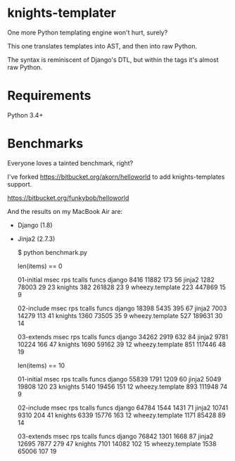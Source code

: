 # knights-templater
One more Python templating engine won't hurt, surely?

This one translates templates into AST, and then into raw Python.

The syntax is reminiscent of Django's DTL, but within the tags it's almost raw
Python.

# Requirements

Python 3.4+

# Benchmarks

Everyone loves a tainted benchmark, right?

I've forked https://bitbucket.org/akorn/helloworld to add knights-templates
support.

https://bitbucket.org/funkybob/helloworld

And the results on my MacBook Air are:

- Django (1.8)
- Jinja2 (2.7.3)

    $ python benchmark.py

    len(items) == 0

    01-initial         msec    rps  tcalls  funcs
    django             8416  11882     173     56
    jinja2             1282  78003      29     23
    knights             382 261828      23      9
    wheezy.template     223 447869      15      9

    02-include         msec    rps  tcalls  funcs
    django            18398   5435     395     67
    jinja2             7003  14279     113     41
    knights            1360  73505      35      9
    wheezy.template     527 189631      30     14

    03-extends         msec    rps  tcalls  funcs
    django            34262   2919     632     84
    jinja2             9781  10224     166     47
    knights            1690  59162      39     12
    wheezy.template     851 117446      48     19

    len(items) == 10

    01-initial         msec    rps  tcalls  funcs
    django            55839   1791    1209     60
    jinja2             5049  19808     120     23
    knights            5140  19456     151     12
    wheezy.template     893 111948      74      9

    02-include         msec    rps  tcalls  funcs
    django            64784   1544    1431     71
    jinja2            10741   9310     204     41
    knights            6339  15776     163     12
    wheezy.template    1171  85428      89     14

    03-extends         msec    rps  tcalls  funcs
    django            76842   1301    1668     87
    jinja2            12695   7877     279     47
    knights            7101  14082     102     15
    wheezy.template    1538  65006     107     19
